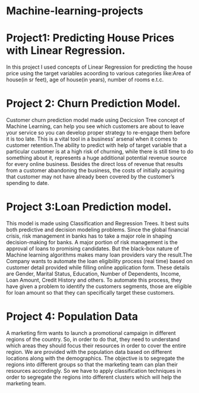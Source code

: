 # Machine-learning-projects

# Project1: Predicting House Prices with Linear Regression.
In this project I used concepts of Linear Regression for predicting the house price using the target variables acoording to various categories like:Area of house(in sr feet), age of house(in years), number of rooms e.t.c.

# Project 2: Churn Prediction Model.
Customer churn prediction model made using Decicsion Tree concept of Machine Learning, can help you see which customers are about to leave your service so you can develop proper strategy to re-engage them before it is too late. This is a vital tool in a business’ arsenal when it comes to customer retention.The ability to predict with help of target variable  that a particular customer is at a high risk of churning, while there is still time to do something about it, represents a huge additional potential revenue source for every online business. Besides the direct loss of revenue that results from a customer abandoning the business, the costs of initially acquiring that customer may not have already been covered by the customer’s spending to date.

# Project 3:Loan Prediction model.
This model is made using Classification and Regression Trees. It best suits both predictive and decision modeling problems.
 Since the global financial crisis, risk management in banks has to take a major role in shaping decision-making for banks. A major portion of risk management is the approval of loans to promising candidates. But the black-box nature of Machine learning algorithms makes many loan providers vary the result.The Company wants to automate the loan eligibility process (real time) based on customer detail provided while filling online application form. These details are Gender, Marital Status, Education, Number of Dependents, Income, Loan Amount, Credit History and others. To automate this process, they have given a problem to identify the customers segments, those are eligible for loan amount so that they can specifically target these customers.
 
 
 # Project 4: Population Data
 A marketing firm wants to launch a promotional campaign in different regions of the country. So, in order to do that, they need to understand which areas they should focus their resources in order to cover the entire region. We are provided with the population data based on different locations along with the demographics. The objective is to segregate the regions into different groups so that the marketing team can plan their resources accordingly. So we have to apply classification techniques in order to segregate the regions into different clusters which will help the marketing team.
